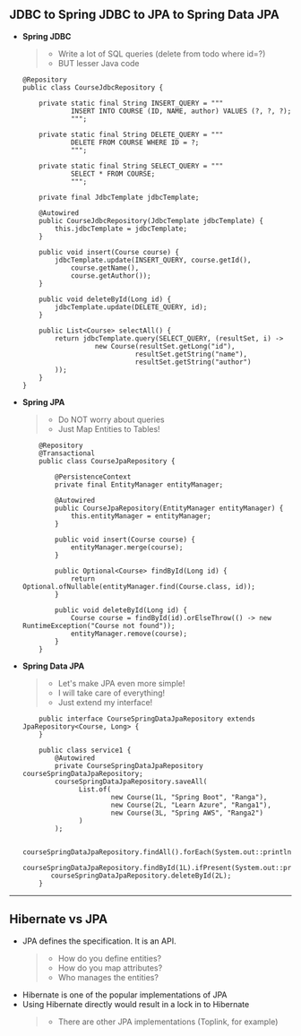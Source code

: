 ## JDBC to Spring JDBC to JPA to Spring Data JPA
- **Spring JDBC**
  > - Write a lot of SQL queries (delete from todo where id=?)
  > - BUT lesser Java code
    ```agsl
    @Repository
    public class CourseJdbcRepository {
    
        private static final String INSERT_QUERY = """
                INSERT INTO COURSE (ID, NAME, author) VALUES (?, ?, ?);
                """;
    
        private static final String DELETE_QUERY = """
                DELETE FROM COURSE WHERE ID = ?;
                """;
    
        private static final String SELECT_QUERY = """
                SELECT * FROM COURSE;
                """;
    
        private final JdbcTemplate jdbcTemplate;
    
        @Autowired
        public CourseJdbcRepository(JdbcTemplate jdbcTemplate) {
            this.jdbcTemplate = jdbcTemplate;
        }
    
        public void insert(Course course) {
            jdbcTemplate.update(INSERT_QUERY, course.getId(), 
                course.getName(), 
                course.getAuthor());
        }
    
        public void deleteById(Long id) {
            jdbcTemplate.update(DELETE_QUERY, id);
        }
    
        public List<Course> selectAll() {
            return jdbcTemplate.query(SELECT_QUERY, (resultSet, i) -> 
                      new Course(resultSet.getLong("id"), 
                                resultSet.getString("name"), 
                                resultSet.getString("author")
            ));
        }
    }
    ```
- **Spring JPA**
  >   - Do NOT worry about queries
  >   - Just Map Entities to Tables! 
  ``` agsl
      @Repository
      @Transactional
      public class CourseJpaRepository {
    
          @PersistenceContext
          private final EntityManager entityManager;
    
          @Autowired
          public CourseJpaRepository(EntityManager entityManager) {
              this.entityManager = entityManager;
          }
    
          public void insert(Course course) {
              entityManager.merge(course);
          }
    
          public Optional<Course> findById(Long id) {
              return Optional.ofNullable(entityManager.find(Course.class, id));
          }
    
          public void deleteById(Long id) {
              Course course = findById(id).orElseThrow(() -> new RuntimeException("Course not found"));
              entityManager.remove(course);
          }
      } 
    ```
- **Spring Data JPA**
  > - Let's make JPA even more simple!
  > - I will take care of everything!
  > - Just extend my interface!
  ``` agsl
      public interface CourseSpringDataJpaRepository extends JpaRepository<Course, Long> {
      }
      
      public class service1 {
          @Autowired
          private CourseSpringDataJpaRepository courseSpringDataJpaRepository;
          courseSpringDataJpaRepository.saveAll(
                List.of(
                        new Course(1L, "Spring Boot", "Ranga"),
                        new Course(2L, "Learn Azure", "Ranga1"),
                        new Course(3L, "Spring AWS", "Ranga2")
                )
          );

         courseSpringDataJpaRepository.findAll().forEach(System.out::println);
         courseSpringDataJpaRepository.findById(1L).ifPresent(System.out::println);
         courseSpringDataJpaRepository.deleteById(2L);
      }
    ```
***
## Hibernate vs JPA
- JPA defines the specification. It is an API.
  > - How do you define entities?
  > - How do you map attributes?
  > - Who manages the entities?
- Hibernate is one of the popular implementations of JPA
- Using Hibernate directly would result in a lock in to Hibernate
  > - There are other JPA implementations (Toplink, for example)